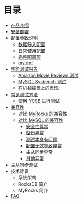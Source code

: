 # 目录

- [产品介绍](README.md)
- [安装部署](installation.md)
- [配置参数说明](config_summary.md)
    * [数据导入配置](config_data_loading.md)
    * [日常使用配置](config_read_write.md)
    * [完整配置项](full_config_options.md)
    * [my.cnf](my_cnf.md)
- [性能测试报告](benchmarks.md)
    * [Amazon Movie Reviews 测试](amazon_movie_reviews_benchmark.md)
    * [MySQL Sysbench 测试](sysbench.md)
    * [在机械硬盘上的表现](hdd_benchmark.md)
- [常见测试方法](benchmark_tools.md)
    * [使用 YCSB 进行测试](benchmark_tool_ycsb.md)
- [兼容性](compatibility.md)
    * [对比 MyRocks 的兼容性](compatibility_myrocks.md)
    * [对比 MySQL 的兼容性](compatibility_mysql.md)
      * [安全性异常](compatibility_mysql_security.md)
      * [备份异常](compatibility_mysql_backup.md)
      * [测试本身有问题](compatibility_mysql_testcase_error.md)
      * [配置无效导致异常](compatibility_mysql_conf.md)
      * [主从同步异常](compatibility_mysql_repl.md)
      * [其他异常](compatibility_mysql_others.md)
- [主从同步测试](replication.md)
- 技术背景
    * 系统架构
    * RocksDB 简介
    * MyRocks 简介
- [FAQ](FAQ.md)
